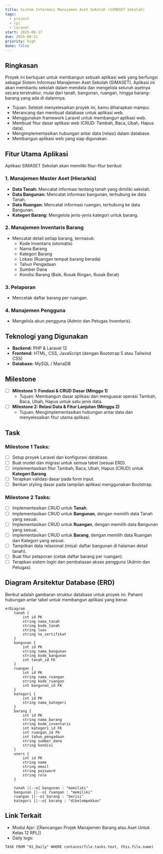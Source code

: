 ```yaml
---
title: Sistem Informasi Manajemen Aset Sekolah (SIMASET Sekolah)
tags:
  - project
  - rpl
  - laravel
start: 2025-08-17
due: 2025-08-31
priority: high
done: false
---
```


## Ringkasan
Proyek ini bertujuan untuk membangun sebuah aplikasi web yang berfungsi sebagai Sistem Informasi Manajemen Aset Sekolah (SIMASET). Aplikasi ini akan membantu sekolah dalam mendata dan mengelola seluruh asetnya secara terstruktur, mulai dari tanah, bangunan, ruangan, hingga barang-barang yang ada di dalamnya.
- Tujuan: Setelah menyelesaikan proyek ini, kamu diharapkan mampu:
- Merancang dan membuat database untuk aplikasi web.
- Menggunakan framework Laravel untuk membangun aplikasi web.
- Membuat fitur dasar aplikasi web (CRUD: Tambah, Baca, Ubah, Hapus data).
- Mengimplementasikan hubungan antar data (relasi) dalam database.
- Membangun aplikasi web yang siap digunakan.

## Fitur Utama Aplikasi

Aplikasi SIMASET Sekolah akan memiliki fitur-fitur berikut:
### 1. Manajemen Master Aset (Hierarkis)
- **Data Tanah:** Mencatat informasi tentang tanah yang dimiliki sekolah.
- **Data Bangunan:** Mencatat informasi bangunan, terhubung ke data Tanah.
- **Data Ruangan:** Mencatat informasi ruangan, terhubung ke data Bangunan.
- **Kategori Barang:** Mengelola jenis-jenis kategori untuk barang.

### 2. Manajemen Inventaris Barang
- Mencatat detail setiap barang, termasuk:
    - Kode Inventaris (otomatis)
    - Nama Barang
    - Kategori Barang
    - Lokasi (Ruangan tempat barang berada)
    - Tahun Pengadaan
    - Sumber Dana
    - Kondisi Barang (Baik, Rusak Ringan, Rusak Berat)

### 3. Pelaporan
- Mencetak daftar barang per ruangan.

### 4. Manajemen Pengguna
- Mengelola akun pengguna (Admin dan Petugas Inventaris).

## Teknologi yang Digunakan

- **Backend:** PHP & Laravel 12
- **Frontend:** HTML, CSS, JavaScript (dengan Bootstrap 5 atau Tailwind CSS)
- **Database:** MySQL / MariaDB

## Milestone
- [ ] **Milestone 1: Fondasi & CRUD Dasar (Minggu 1)**
    - Tujuan: Membangun dasar aplikasi dan menguasai operasi Tambah, Baca, Ubah, Hapus untuk satu jenis data.
- [ ] **Milestone 2: Relasi Data & Fitur Lanjutan (Minggu 2)**
    - Tujuan: Mengimplementasikan hubungan antar data dan menyelesaikan fitur utama aplikasi.

## Task
### Milestone 1 Tasks:
- [ ] Setup proyek Laravel dan konfigurasi database.
- [ ] Buat model dan migrasi untuk semua tabel (sesuai ERD).
- [ ] Implementasikan fitur Tambah, Baca, Ubah, Hapus (CRUD) untuk **Kategori Barang**.
- [ ] Terapkan validasi dasar pada form input.
- [ ] Berikan styling dasar pada tampilan aplikasi menggunakan Bootstrap.

### Milestone 2 Tasks:
- [ ] Implementasikan CRUD untuk **Tanah**.
- [ ] Implementasikan CRUD untuk **Bangunan**, dengan memilih data Tanah yang sesuai.
- [ ] Implementasikan CRUD untuk **Ruangan**, dengan memilih data Bangunan yang sesuai.
- [ ] Implementasikan CRUD untuk **Barang**, dengan memilih data Ruangan dan Kategori yang sesuai.
- [ ] Tampilkan data relasional (misal: daftar bangunan di halaman detail tanah).
- [ ] Buat fitur pelaporan (cetak daftar barang per ruangan).
- [ ] Terapkan sistem login dan pembatasan akses pengguna (Admin dan Petugas).

## Diagram Arsitektur Database (ERD)

Berikut adalah gambaran struktur database untuk proyek ini. Pahami hubungan antar tabel untuk membangun aplikasi yang benar.

```mermaid
erDiagram
    tanah {
        int id PK
        string nama_tanah
        string kode_tanah
        string luas
        string no_sertifikat
    }
    bangunan {
        int id PK
        string nama_bangunan
        string kode_bangunan
        int tanah_id FK
    }
    ruangan {
        int id PK
        string nama_ruangan
        string kode_ruangan
        int bangunan_id FK
    }
    kategori {
        int id PK
        string nama_kategori
    }
    barang {
        int id PK
        string nama_barang
        string kode_inventaris
        int kategori_id FK
        int ruangan_id FK
        int tahun_pengadaan
        string sumber_dana
        string kondisi
    }
    users {
        int id PK
        string name
        string email
        string password
        string role
    }

    tanah ||--o{ bangunan : "memiliki"
    bangunan ||--o{ ruangan : "memiliki"
    ruangan ||--o{ barang : "berisi"
    kategori ||--o{ barang : "dikelompokkan"
```

## Link Terkait
- Modul Ajar: [[Rancangan Projek Manajemen Barang atau Aset Untuk Kelas 12 RPL]]
- Daily logs:
```dataview
TASK FROM "01_Daily" WHERE contains(file.tasks.text, this.file.name)
```
